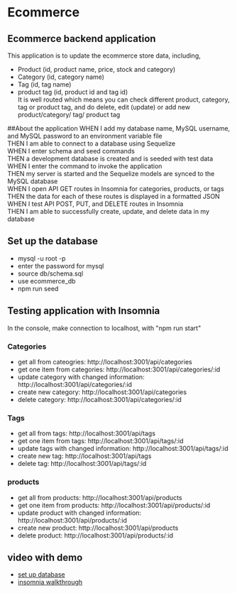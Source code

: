 # Ecommerce
## Ecommerce backend application
This application is to update the ecommerce store data, including, 
- Product (id, product name, price, stock and category)
- Category (id, category name)
- Tag (id, tag name)
- product tag (id, product id and tag id)<br/>
It is well routed which means you can check different product, category, tag or product tag, and do delete, edit (update) or add new product/category/ tag/ product tag

##About the application
WHEN I add my database name, MySQL username, and MySQL password to an environment variable file<br/>
THEN I am able to connect to a database using Sequelize<br/>
WHEN I enter schema and seed commands<br/>
THEN a development database is created and is seeded with test data<br/>
WHEN I enter the command to invoke the application<br/>
THEN my server is started and the Sequelize models are synced to the MySQL database<br/>
WHEN I open API GET routes in Insomnia for categories, products, or tags<br/>
THEN the data for each of these routes is displayed in a formatted JSON<br/>
WHEN I test API POST, PUT, and DELETE routes in Insomnia<br/>
THEN I am able to successfully create, update, and delete data in my database<br/>

## Set up the database
- mysql -u root -p 
- enter the password for mysql
- source db/schema.sql
- use ecommerce_db
- npm run seed <br/>

## Testing application with Insomnia
In the console, make connection to localhost, with "npm run start"<br/>

### Categories
- get all from cateogries: http://localhost:3001/api/categories
- get one item from categories: http://localhost:3001/api/categories/:id
- update category with changed information: http://localhost:3001/api/categories/:id
- create new category: http://localhost:3001/api/categories
- delete category: http://localhost:3001/api/categories/:id

### Tags
- get all from tags: http://localhost:3001/api/tags
- get one item from tags: http://localhost:3001/api/tags/:id
- update tags with changed information: http://localhost:3001/api/tags/:id
- create new tag: http://localhost:3001/api/tags
- delete tag: http://localhost:3001/api/tags/:id


### products
- get all from products: http://localhost:3001/api/products
- get one item from products: http://localhost:3001/api/products/:id
- update product with changed information: http://localhost:3001/api/products/:id
- create new product: http://localhost:3001/api/products
- delete product: http://localhost:3001/api/products/:id

## video with demo
- [set up database](https://drive.google.com/file/d/19eN0DRbkk8A3mHSa0nB_RZSXu6WowEeo/view?usp=sharing)<br/>
- [insomnia walkthrough](https://drive.google.com/file/d/1B9xWh8V_cwEqNyBsH1glXVvFZfi-uWTp/view?usp=sharing)
